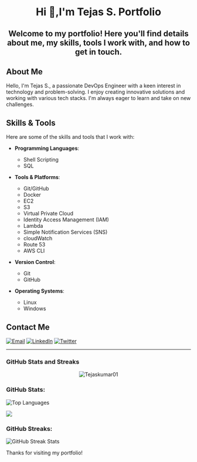 <h1 align="center"> Hi 👋,I'm Tejas S. Portfolio </h1>

<h2 align="center"> Welcome to my portfolio! Here you'll find details about me, my skills, tools I work with, and how to get in touch. </h2>

## About Me
Hello, I'm Tejas S., a passionate DevOps Engineer with a keen interest in technology and problem-solving. I enjoy creating innovative solutions and working with various tech stacks. I'm always eager to learn and take on new challenges.

## Skills & Tools
Here are some of the skills and tools that I work with:

- **Programming Languages**: 
  - Shell Scripting
  - SQL
  
- **Tools & Platforms**:
  - Git/GitHub
  - Docker
  - EC2
  - S3
  - Virtual Private Cloud
  - Identity Access Management (IAM)
  - Lambda
  - Simple Notification Services (SNS)
  - cloudWatch
  - Route 53
  -  AWS CLI 
    
- **Version Control**:
  - Git
  - GitHub
- **Operating Systems**:
  - Linux 
  - Windows

## Contact Me

<a href="mailto:itsmetejaskumar07@gmail.com"><img src="https://img.icons8.com/ios-glyphs/30/000000/new-post.png" alt="Email" /></a>  <a href="https://www.linkedin.com/in/tejas-s-88302928b"><img src="https://img.icons8.com/color/30/000000/linkedin.png" alt="LinkedIn" /></a> <a href="https://twitter.com/YourHandle"><img src="https://img.icons8.com/color/30/000000/twitter.png" alt="Twitter" /></a>

---

### **GitHub Stats and Streaks**

<p align="center"> <img src="https://komarev.com/ghpvc/?username=Tejaskumar01&label=Profile%20views&color=0e75b6&style=flat" alt="Tejaskumar01" /> </p>

<h3 align="left">GitHub Stats:</h3>

<p>
  <img align="center" src="https://github-readme-stats.vercel.app/api/top-langs?username=Tejaskumar01&show_icons=true&locale=en&layout=compact&theme=dark" alt="Top Languages" />
</p>
<p>
<img align ="center" src="https://github-readme-stats.vercel.app/api?username=Tejaskumar01&show_icons=true&count_private=true&hide_title=true&theme=dark" />
</p>

<h3 align="left">GitHub Streaks:</h3>

<p>
  <img align="center" src="https://github-readme-streak-stats.herokuapp.com/?user=Tejaskumar01&theme=dark" alt="GitHub Streak Stats" />
</p>



Thanks for visiting my portfolio!


<!---
Tejaskumar01/Tejaskumar01 is a ✨ special ✨ repository because its `README.md` (this file) appears on your GitHub profile.
You can click the Preview link to take a look at your changes.
--->
